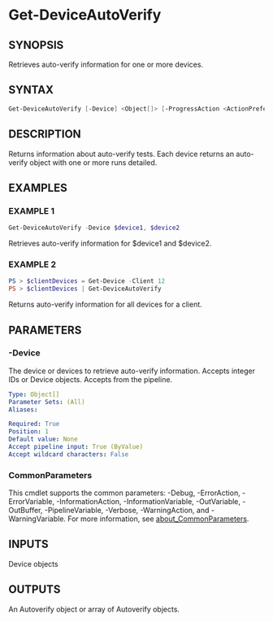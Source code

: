# Get-DeviceAutoVerify

## SYNOPSIS
Retrieves auto-verify information for one or more devices.

## SYNTAX

```PowerShell
Get-DeviceAutoVerify [-Device] <Object[]> [-ProgressAction <ActionPreference>] [<CommonParameters>]
```

## DESCRIPTION
Returns information about auto-verify tests.
Each device returns an auto-verify object with one or
more runs detailed.

## EXAMPLES

### EXAMPLE 1
```PowerShell
Get-DeviceAutoVerify -Device $device1, $device2
```

Retrieves auto-verify information for $device1 and $device2.

### EXAMPLE 2
```PowerShell
PS > $clientDevices = Get-Device -Client 12
PS > $clientDevices | Get-DeviceAutoVerify
```
Returns auto-verify information for all devices for a client.

## PARAMETERS

### -Device
The device or devices to retrieve auto-verify information.
Accepts integer IDs or Device objects.
Accepts from the pipeline.

```yaml
Type: Object[]
Parameter Sets: (All)
Aliases:

Required: True
Position: 1
Default value: None
Accept pipeline input: True (ByValue)
Accept wildcard characters: False
```

### CommonParameters
This cmdlet supports the common parameters: -Debug, -ErrorAction, -ErrorVariable, -InformationAction, -InformationVariable, -OutVariable, -OutBuffer, -PipelineVariable, -Verbose, -WarningAction, and -WarningVariable. For more information, see [about_CommonParameters](http://go.microsoft.com/fwlink/?LinkID=113216).

## INPUTS

Device objects

## OUTPUTS

An Autoverify object or array of Autoverify objects.